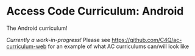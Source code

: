 # Access Code Curriculum: Android

The Android curriculum!

*Currently a work-in-progress!* Please see https://github.com/C4Q/ac-curriculum-web for an example of what AC curriculums can/will look like
